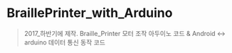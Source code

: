 # BraillePrinter_with_Arduino

  > 2017_하반기에 제작.
  > Braille_Printer 모터 조작 아두이노 코드 & Android <-> arduino 데이터 통신 동작 코드
